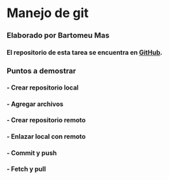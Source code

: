 # Manejo de git

### Elaborado por Bartomeu Mas

#### El repositorio de esta tarea se encuentra en [GitHub](https://github.com/bartomeumas/manejogit).

### Puntos a demostrar

#### - Crear repositorio local

#### - Agregar archivos

#### - Crear repositorio remoto

#### - Enlazar local con remoto

#### - Commit y push

#### - Fetch y pull
